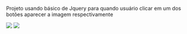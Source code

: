 <p>Projeto usando básico de Jquery para quando usuário clicar em um dos botões aparecer a imagem respectivamente</p>
<img src="https://user-images.githubusercontent.com/91035340/217095141-e5aae740-bbd1-4250-b30b-cb1bf13b5b7b.png">
<img src="https://user-images.githubusercontent.com/91035340/217095221-e01f4b5e-09ed-408e-95cf-8a9a98005d2b.png">


